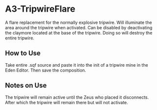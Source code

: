 # A3-TripwireFlare
A flare replacement for the normally explosive tripwire. Will illuminate the area around the tripwire when activated. Can be disabled by deactivating the claymore located at the base of the tripwire. Doing so will destroy the entire tripwire. 


## How to Use
Take entire .sqf source and paste it into the init of a tripwire mine in the Eden Editor. Then save the composition. 

## Notes on Use
The tripwire will remain active until the Zeus who placed it disconnects. After which the tripwire will remain there but will not activate.
